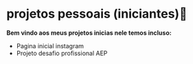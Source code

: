 # projetos pessoais (iniciantes):tada:

**Bem vindo aos meus projetos inicias nele temos incluso:** 

- Pagina inicial instagram
- Projeto desafio profissional AEP
